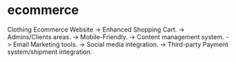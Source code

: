 # ecommerce
Clothing Ecommerce Website
->  Enhanced Shopping Cart.
->  Admins/Clients areas.
->  Mobile-Friendly.
->  Content management system.
->  Email Marketing tools. 
->  Social media integration. 
->  Third-party Payment system/shipment integration.
